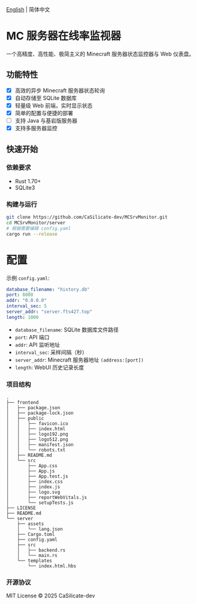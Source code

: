 [English](../README.md) | 简体中文

# MC 服务器在线率监视器

一个高精度、高性能、极简主义的 Minecraft 服务器状态监控器与 Web 仪表盘。

## 功能特性

- [x] 高效的异步 Minecraft 服务器状态轮询
- [x] 自动存储至 SQLite 数据库
- [x] 轻量级 Web 前端，实时显示状态
- [x] 简单的配置与便捷的部署
- [ ] 支持 Java 与基岩版服务器
- [x] 支持多服务器监控

## 快速开始

### 依赖要求

- Rust 1.70+
- SQLite3

### 构建与运行

```bash
git clone https://github.com/CaSilicate-dev/MCSrvMonitor.git
cd MCSrvMonitor/server
# 根据需要编辑 config.yaml
cargo run --release
```

# 配置

示例 `config.yaml`:

```yaml
database_filename: "history.db"
port: 8000
addr: "0.0.0.0"
interval_sec: 5
server_addr: "server.fts427.top"
length: 1000
```

- `database_filename`: SQLite 数据库文件路径
- `port`: API 端口
- `addr`: API 监听地址
- `interval_sec`: 采样间隔（秒）
- `server_addr`: Minecraft 服务器地址 `(address:[port])`
- `length`: WebUI 历史记录长度

### 项目结构

```text
.
├── frontend
│   ├── package.json
│   ├── package-lock.json
│   ├── public
│   │   ├── favicon.ico
│   │   ├── index.html
│   │   ├── logo192.png
│   │   ├── logo512.png
│   │   ├── manifest.json
│   │   └── robots.txt
│   ├── README.md
│   └── src
│       ├── App.css
│       ├── App.js
│       ├── App.test.js
│       ├── index.css
│       ├── index.js
│       ├── logo.svg
│       ├── reportWebVitals.js
│       └── setupTests.js
├── LICENSE
├── README.md
└── server
    ├── assets
    │   └── lang.json
    ├── Cargo.toml
    ├── config.yaml
    ├── src
    │   ├── backend.rs
    │   └── main.rs
    └── templates
        └── index.html.hbs
```

### 开源协议

MIT License © 2025 CaSilicate-dev
